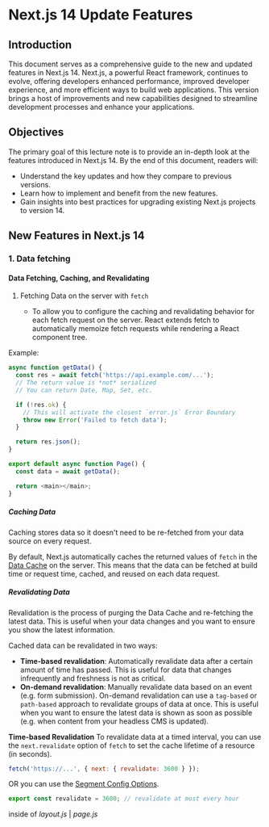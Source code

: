 # Next.js 14 Update Features

## Introduction

This document serves as a comprehensive guide to the new and updated features in Next.js 14. Next.js, a powerful React framework, continues to evolve, offering developers enhanced performance, improved developer experience, and more efficient ways to build web applications. This version brings a host of improvements and new capabilities designed to streamline development processes and enhance your applications.

## Objectives

The primary goal of this lecture note is to provide an in-depth look at the features introduced in Next.js 14. By the end of this document, readers will:

- Understand the key updates and how they compare to previous versions.
- Learn how to implement and benefit from the new features.
- Gain insights into best practices for upgrading existing Next.js projects to version 14.

## New Features in Next.js 14

### 1. Data fetching

#### Data Fetching, Caching, and Revalidating

1. Fetching Data on the server with `fetch`

   - To allow you to configure the caching and revalidating behavior for each fetch request on the server. React extends fetch to automatically memoize fetch requests while rendering a React component tree.

Example:

```javascript
async function getData() {
  const res = await fetch('https://api.example.com/...');
  // The return value is *not* serialized
  // You can return Date, Map, Set, etc.

  if (!res.ok) {
    // This will activate the closest `error.js` Error Boundary
    throw new Error('Failed to fetch data');
  }

  return res.json();
}

export default async function Page() {
  const data = await getData();

  return <main></main>;
}
```

##### Caching Data

Caching stores data so it doesn't need to be re-fetched from your data source on every request.

By default, Next.js automatically caches the returned values of `fetch` in the [Data Cache](https://nextjs.org/docs/app/building-your-application/caching#data-cache) on the server. This means that the data can be fetched at build time or request time, cached, and reused on each data request.

##### Revalidating Data

Revalidation is the process of purging the Data Cache and re-fetching the latest data. This is useful when your data changes and you want to ensure you show the latest information.

Cached data can be revalidated in two ways:

- **Time-based revalidation**: Automatically revalidate data after a certain amount of time has passed. This is useful for data that changes infrequently and freshness is not as critical.
- **On-demand revalidation**: Manually revalidate data based on an event (e.g. form submission). On-demand revalidation can use a `tag-based` or `path-based` approach to revalidate groups of data at once. This is useful when you want to ensure the latest data is shown as soon as possible (e.g. when content from your headless CMS is updated).

**Time-based Revalidation**
To revalidate data at a timed interval, you can use the `next.revalidate` option of `fetch` to set the cache lifetime of a resource (in seconds).

```js
fetch('https://...', { next: { revalidate: 3600 } });
```

OR
you can use the [Segment Config Options](https://nextjs.org/docs/app/api-reference/file-conventions/route-segment-config).

```js
export const revalidate = 3600; // revalidate at most every hour
```

inside of _layout.js_ | _page.js_
